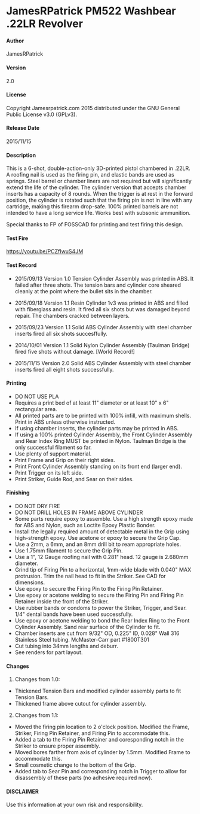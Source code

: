 # JamesRPatrick PM522 Washbear .22LR Revolver

#### Author
JamesRPatrick

#### Version
2.0

#### License
Copyright Jamesrpatrick.com 2015 distributed under the GNU General Public License v3.0 (GPLv3).

#### Release Date
2015/11/15

#### Description
This is a 6-shot, double-action-only 3D-printed pistol chambered in .22LR. A roofing nail is used as the firing pin, and elastic bands are used as springs. Steel barrel or chamber liners are not required but will significantly extend the life of the cylinder. The cylinder version that accepts chamber inserts has a capacity of 8 rounds. When the trigger is at rest in the forward position, the cylinder is rotated such that the firing pin is not in line with any cartridge, making this firearm drop-safe. 100% printed barrels are not intended to have a long service life. Works best with subsonic ammunition.

Special thanks to FP of FOSSCAD for printing and test firing this design.

#### Test Fire
https://youtu.be/PCZfIwuS4JM

#### Test Record
* 2015/09/13 Version 1.0 Tension Cylinder Assembly was printed in ABS. It failed after three shots. The tension bars and cylinder core sheared cleanly at the point where the bullet sits in the chamber.

* 2015/09/18 Version 1.1 Resin Cylinder 1v3 was printed in ABS and filled with fiberglass and resin. It fired all six shots but was damaged beyond repair. The chambers cracked between layers.

* 2015/09/23 Version 1.1 Solid ABS Cylinder Assembly with steel chamber inserts fired all six shots succesffully.

* 2014/10/01 Version 1.1 Solid Nylon Cylinder Assembly (Taulman Bridge) fired five shots without damage. [World Record!]

* 2015/11/15 Version 2.0 Solid ABS Cylinder Assembly with steel chamber inserts fired all eight shots successfully.

#### Printing
* DO NOT USE PLA
* Requires a print bed of at least 11" diameter or at least 10" x 6" rectangular area.
* All printed parts are to be printed with 100% infill, with maximum shells. Print in ABS unless otherwise instructed.
* If using chamber inserts, the cylinder parts may be printed in ABS.
* If using a 100% printed Cylinder Assembly, the Front Cylinder Assembly and Rear Index Ring MUST be printed in Nylon. Taulman Bridge is the only successful filament so far.
* Use plenty of support material.
* Print Frame and Grip on their right sides.
* Print Front Cylinder Assembly standing on its front end (larger end). 
* Print Trigger on its left side.
* Print Striker, Guide Rod, and Sear on their sides. 

#### Finishing
* DO NOT DRY FIRE
* DO NOT DRILL HOLES IN FRAME ABOVE CYLINDER
* Some parts require epoxy to assemble. Use a high strength epoxy made for ABS and Nylon, such as Loctite Epoxy Plastic Bonder.
* Install the legally required amount of detectable metal in the Grip using high-strength epoxy. Use acetone or epoxy to secure the Grip Cap.
* Use a 2mm, a 6mm, and an 8mm drill bit to ream appropriate holes.
* Use 1.75mm filament to secure the Grip Pin. 
* Use a 1", 12 Gauge roofing nail with 0.281" head. 12 gauge is 2.680mm diameter.
* Grind tip of Firing Pin to a horizontal, 1mm-wide blade with 0.040" MAX protrusion. Trim the nail head to fit in the Striker. See CAD for dimensions.
* Use epoxy to secure the Firing Pin to the Firing Pin Retainer. 
* Use epoxy or acetone welding to secure the Firing Pin and Firing Pin Retainer inside the front of the Striker.
* Use rubber bands or condoms to power the Striker, Trigger, and Sear. 1/4" dental bands have been used successfully.
* Use epoxy or acetone welding to bond the Rear Index Ring to the Front Cylinder Assembly. Sand rear surface of the Cylinder to fit.
* Chamber inserts are cut from 9/32" OD, 0.225" ID, 0.028" Wall 316 Stainless Steel tubing. McMaster-Carr part #1800T301
* Cut tubing into 34mm lengths and deburr.
* See renders for part layout.


#### Changes
1. Changes from 1.0:
  * Thickened Tension Bars and modified cylinder assembly parts to fit Tension Bars.
  * Thickened frame above cutout for cylinder assembly.
2. Changes from 1.1:
  * Moved the firing pin location to 2 o'clock position. Modified the Frame, Striker, Firing Pin Retainer, and Firing Pin to accommodate this.
  * Added a tab to the Firing Pin Retainer and coresponding notch in the Striker to ensure proper assembly.
  * Moved bores farther from axis of cylinder by 1.5mm. Modified Frame to accommodate this.
  * Small cosmetic change to the bottom of the Grip.
  * Added tab to Sear Pin and corresponding notch in Trigger to allow for disassembly of these parts (no adhesive required now).

#### DISCLAIMER

Use this information at your own risk and responsibility.

